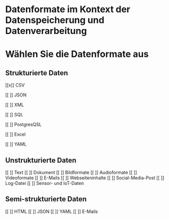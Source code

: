 
# Datenformate im Kontext der Datenspeicherung und Datenverarbeitung

# Wählen Sie die Datenformate aus

## Strukturierte Daten

[[x]] CSV

[[ ]] JSON

[[ ]] XML

[[ ]] SQL

[[ ]] PostgresQSL

[[ ]] Excel

[[ ]] YAML

## Unstrukturierte Daten

[[ ]] Text
[[ ]] Dokument
[[ ]] Bildformate
[[ ]] Audioformate
[[ ]] Videoformate
[[ ]] E-Mails
[[ ]] Webseiteninhalte
[[ ]] Social-Media-Post
[[ ]] Log-Datei
[[ ]] Sensor- und IoT-Daten


## Semi-strukturierte Daten

[[ ]] HTML
[[ ]] JSON
[[ ]] YAML
[[ ]] E-Mails
